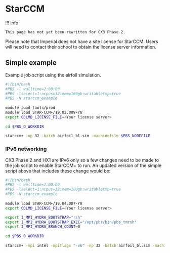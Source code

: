 # StarCCM

!!! info

    This page has not yet been rewritten for CX3 Phase 2.

Please note that Imperial does not have a site license for StarCCM. Users will need to contact their school to obtain the license server information.

## Simple example

Example job script using the airfoil simulation. 

```bash
#!/bin/bash
#PBS -l walltime=2:00:00
#PBS -lselect=1:ncpus=32:mem=100gb:writabletmp=true
#PBS -N starccm_example
 
module load tools/prod
module load STAR-CCM+/19.02.009-r8
export CDLMD_LICENSE_FILE=<Your license server>
 
cd $PBS_O_WORKDIR
 
starccm+ -np 32 -batch airfoil_bl.sim -machinefile $PBS_NODEFILE
```

### IPv6 networking

CX3 Phase 2 and HX1 are IPv6 only so a few changes need to be made to the job script to enable StarCCM+ to run. An updated version of the simple script above that includes these change would be:


```bash
#!/bin/bash
#PBS -l walltime=2:00:00
#PBS -lselect=1:ncpus=32:mem=100gb:writabletmp=true
#PBS -N starccm_example
 
module load STAR-CCM+/19.04.007-r8
export CDLMD_LICENSE_FILE=<Your license server>

export I_MPI_HYDRA_BOOTSTRAP="rsh"
export I_MPI_HYDRA_BOOTSTRAP_EXEC="/opt/pbs/bin/pbs_tmrsh"
export I_MPI_HYDRA_BRANCH_COUNT=0
 
cd $PBS_O_WORKDIR
 
starccm+ -mpi intel -mpiflags "-v6" -np 32 -batch airfoil_bl.sim -machinefile $PBS_NODEFILE
```
